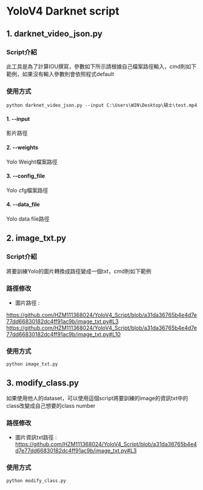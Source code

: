 # YoloV4 Darknet script

## 1. darknet_video_json.py

### Script介紹
此工具是為了計算IOU撰寫，參數如下所示請根據自己檔案路徑輸入，cmd則如下範例，如果沒有輸入參數則會依照程式default
### 使用方式

```
python darknet_video_json.py --input C:\Users\WIN\Desktop\碩士\test.mp4 
```
#### 1. --input 
影片路徑
#### 2. --weights 
Yolo Weight檔案路徑
#### 3. --config_file
Yolo cfg檔案路徑
#### 4. --data_file
Yolo data file路徑

## 2. image_txt.py
### Script介紹
將要訓練Yolo的圖片轉換成路徑變成一個txt，cmd則如下範例
### 路徑修改
- 圖片路徑 : 

https://github.com/HZM111368024/YoloV4_Script/blob/a31da36765b4e4d7e77dd66830182dc4ff91ac9b/image_txt.py#L3
https://github.com/HZM111368024/YoloV4_Script/blob/a31da36765b4e4d7e77dd66830182dc4ff91ac9b/image_txt.py#L10



### 使用方式
```
python image_txt.py 
```
## 3. modify_class.py
如果使用他人的dataset，可以使用這個script將要訓練的image的資訊txt中的class改變成自己想要的class number
### 路徑修改 
- 圖片資訊txt路徑 : 
https://github.com/HZM111368024/YoloV4_Script/blob/a31da36765b4e4d7e77dd66830182dc4ff91ac9b/image_txt.py#L3

### 使用方式
```
python modify_class.py
```